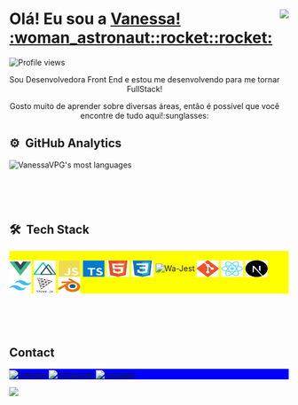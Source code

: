 <div>
  <img align="right" height="590em" src="https://raw.githubusercontent.com/gist/VanessaVPG/951ada7b44e35b7349e9cf211b9d2a3f/raw/76efe3acc354d0f9d51e283bcd5cdd88014b0dff/cardplanet.svg"/>
<h1 align="left"> Olá! Eu sou a <a href="https://www.linkedin.com/in/VanessaVPG/">Vanessa! :woman_astronaut::rocket::rocket:</a></h1>
<p align="left"> <img src="https://komarev.com/ghpvc/?username=VanessaVPG&style=for-the-badge&color=blue" alt="Profile views" /> </p>
   
  </h1>
  
  <p align="center">
    Sou Desenvolvedora Front End e estou me desenvolvendo para me tornar FullStack!
  </p>
  
  <p align="center">
    Gosto muito de aprender sobre diversas áreas, então é possível que você encontre de tudo aqui!:sunglasses:</p>

  ## ⚙️ &nbsp;GitHub Analytics

<p align="left">
<img width="530em" src="https://github-readme-stats.vercel.app/api/top-langs/?username=VanessaVPG&layout=compact&theme=tokyonight" alt="VanessaVPG's most languages"/>
</p>

<br><br><br>  
  
</div>



## 🛠 &nbsp;Tech Stack

<p align="left" style="background:yellow"><br>
  <img align="center" alt="vuejs" height="30" width="40" src="https://raw.githubusercontent.com/devicons/devicon/master/icons/vuejs/vuejs-original.svg">
  <img align="center" alt="nuxtjs" height="30" width="40" src="https://raw.githubusercontent.com/devicons/devicon/master/icons/nuxtjs/nuxtjs-original.svg">
  <img align="center" alt="Js" height="30" width="40" src="https://raw.githubusercontent.com/devicons/devicon/master/icons/javascript/javascript-plain.svg">
  <img align="center" alt="Js" height="30" width="40" src="https://raw.githubusercontent.com/devicons/devicon/master/icons/typescript/typescript-plain.svg">
  <img align="center" alt="HTML" height="30" width="40" src="https://raw.githubusercontent.com/devicons/devicon/master/icons/html5/html5-original.svg">
  <img align="center" alt="CSS" height="30" width="40" src="https://raw.githubusercontent.com/devicons/devicon/master/icons/css3/css3-original.svg">
  <img align="center" alt="Wa-Jest" height="30" width="40" src="https://cdn.jsdelivr.net/gh/devicons/devicon/icons/nodejs/nodejs-original.svg">
  <img align="center" alt="git" height="30" width="40" src="https://raw.githubusercontent.com/devicons/devicon/master/icons/git/git-original.svg">
  <img align="center" alt="React" height="30" width="40" src="https://raw.githubusercontent.com/devicons/devicon/master/icons/react/react-original.svg">
  <img align="center" alt="React" height="30" width="40" src="https://raw.githubusercontent.com/devicons/devicon/master/icons/nextjs/nextjs-original.svg">
  <img align="center" alt="React" height="30" width="40" src="https://raw.githubusercontent.com/devicons/devicon/master/icons/tailwindcss/tailwindcss-plain.svg">
  <img align="center" alt="React" height="30" width="40" src="https://raw.githubusercontent.com/devicons/devicon/master/icons/threejs/threejs-original-wordmark.svg">
  <img align="center" alt="React" height="30" width="40" src="https://raw.githubusercontent.com/devicons/devicon/master/icons/blender/blender-original.svg">
  
  
  
</p>

<br><br><br>


## Contact
  <p align="left" style="background:blue">
<a href="https://linkedin.com/in/vanessavpg" target="_blank">
  <img align="center" src="https://img.shields.io/badge/-VanessaVPG-05122A?style=flat&logo=linkedin" alt="linkedin"/>
</a>
<a href="https://instagram.com/vanessa.vpg" target="_blank">
 <img align="center" src="https://img.shields.io/badge/-VanessaVPG-05122A?style=flat&logo=instagram" alt="instagram"/>
</a>
<a href="https://youtube.com/channel/UCHX6PoEhm-kLL15k3tc9Wxw?sub_confirmation=1" target="_blank">
 <img align="center" src="https://img.shields.io/badge/-VanessaVPG-05122A?style=flat&logo=youtube" alt="youtube"/>
</a>
</p>


![](./profile-3d-contrib/profile-night-rainbow.svg)

<!--

<br><br>
<br><br>
<br><br>



**VanessaVPG/VanessaVPG** is a ✨ _special_ ✨ repository because its `README.md` (this file) appears on your GitHub profile.

Here are some ideas to get you started:

- 🔭 I’m currently working on ...
- 🌱 I’m currently learning ...
- 👯 I’m looking to collaborate on ...
- 🤔 I’m looking for help with ...
- 💬 Ask me about ...
- 📫 How to reach me: ...
- 😄 Pronouns: ...
- ⚡ Fun fact: ...
-->
